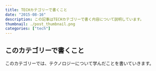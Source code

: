 ```yaml
---
title: TECHカテゴリーで書くこと
date: "2015-08-16"
description: この記事はTECHカテゴリーで書く内容について説明しています。
thumbnail: ./post_thumbnail.png
categories: ["tech"]
---
```


## このカテゴリーで書くこと

このカテゴリーでは、テクノロジーについて学んだことを書いていきます。
